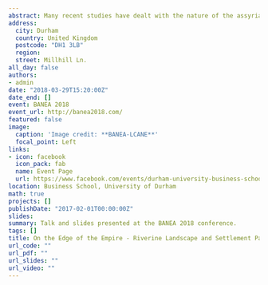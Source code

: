 ```yaml
---
abstract: Many recent studies have dealt with the nature of the assyrian settlement patterns and landscape, demonstrating how diversified the former have been through time and space, adapting themselves at to the changes of the latter, with cases such as Khabur and Upper Tigris regions. On the other hand, the Haditha Dam region - ancient lands of Hindanu and Suhu - is archaeologically less known. It was the target of the Assyrian expansionism under Assurnasirpal II and the seat of semi-independent governors who claimed to descend directly from Hammurabi. The archaeological investigations prior to the construction of the Haditha Dam, offered an opportunity to understand the nature of the landscape and revealed many sites datable to the Early I millennium B.C., some of which seemed to have a marked military nature. The region was therefore seen as a seat for fortresses and temporary encampments of the Assyrian Empire, without properly considering the environment surrounding the sites themselves. The present paper, through preliminary analysis of the material culture of the sites, the settlement pattern and surrounding landscape using GIS and satellite images, aim to suggest a diversified nature of both the region and archaeological sites.
address:
  city: Durham
  country: United Kingdom
  postcode: "DH1 3LB"
  region: 
  street: Millhill Ln.
all_day: false
authors:
- admin
date: "2018-03-29T15:20:00Z"
date_end: []
event: BANEA 2018
event_url: http://banea2018.com/
featured: false
image:
  caption: 'Image credit: **BANEA-LCANE**'
  focal_point: Left
links:
- icon: facebook
  icon_pack: fab
  name: Event Page
  url: https://www.facebook.com/events/durham-university-business-school/banea-2018/837570303089484/
location: Business School, University of Durham
math: true
projects: []
publishDate: "2017-02-01T00:00:00Z"
slides: 
summary: Talk and slides presented at the BANEA 2018 conference.
tags: []
title: On the Edge of the Empire - Riverine Landscape and Settlement Patterns in the Haditha Dam Region during the Iron Age.
url_code: ""
url_pdf: ""
url_slides: ""
url_video: ""
---
```


